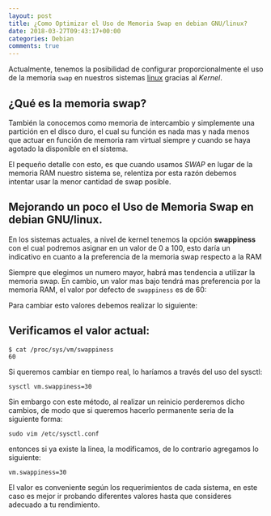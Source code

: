 ```yaml
---
layout: post
title: ¿Como Optimizar el Uso de Memoria Swap en debian GNU/linux?
date: 2018-03-27T09:43:17+00:00
categories: Debian
comments: true
---
```

Actualmente, tenemos la posibilidad de configurar proporcionalmente el uso de la memoria `swap` en nuestros sistemas [linux](https://en.wikipedia.org/wiki/Linux) gracias al *Kernel*.

## ¿Qué es la memoria swap?

También la conocemos como memoria de intercambio y simplemente una partición en el disco duro, el cual su función es nada mas y nada menos que actuar en función de memoria ram virtual siempre y cuando se haya agotado la disponible en el sistema.

El pequeño detalle con esto, es que cuando usamos *SWAP* en lugar de la memoria RAM nuestro sistema se, relentiza por esta razón debemos intentar usar la menor cantidad de swap posible.

## Mejorando un poco el Uso de Memoria Swap en debian GNU/linux.

En los sistemas actuales, a nivel de kernel tenemos la opción **swappiness** con el cual podremos asignar en un valor de 0 a 100, esto daría un indicativo en cuanto a la preferencia de la memoria swap respecto a la RAM

Siempre que elegimos un numero mayor, habrá mas tendencia a utilizar la memoria swap. En cambio, un valor mas bajo tendrá mas preferencia por la memoria RAM, el valor por defecto de `swappiness` es de 60:

Para cambiar esto valores debemos realizar lo siguiente:

## Verificamos el valor actual:

```
$ cat /proc/sys/vm/swappiness
60
```
Si queremos cambiar en tiempo real, lo haríamos a través del uso del sysctl:
```
sysctl vm.swappiness=30
```
Sin embargo con este método, al realizar un reinicio perderemos dicho cambios, de modo que si queremos hacerlo permanente seria de la siguiente forma:
```
sudo vim /etc/sysctl.conf
```
entonces si ya existe la linea, la modificamos, de lo contrario agregamos lo siguiente:
```
vm.swappiness=30
```
El valor es conveniente según los requerimientos de cada sistema, en este caso es mejor ir probando diferentes valores hasta que consideres adecuado a tu rendimiento.